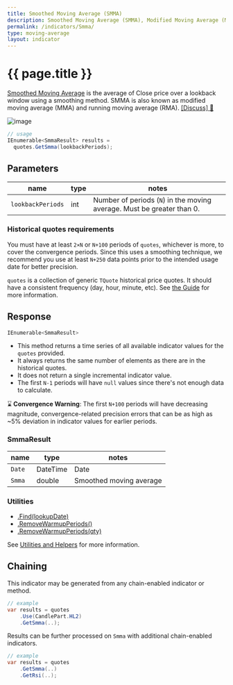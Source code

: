 ```yaml
---
title: Smoothed Moving Average (SMMA)
description: Smoothed Moving Average (SMMA), Modified Moving Average (MMA), Running Moving Average (RMA)
permalink: /indicators/Smma/
type: moving-average
layout: indicator
---
```


# {{ page.title }}

[Smoothed Moving Average](https://en.wikipedia.org/wiki/Moving_average#Modified_moving_average) is the average of Close price over a lookback window using a smoothing method.  SMMA is also known as modified moving average (MMA) and running moving average (RMA).
[[Discuss] :speech_balloon:]({{site.github.repository_url}}/discussions/375 "Community discussion about this indicator")

![image]({{site.baseurl}}/assets/charts/Smma.png)

```csharp
// usage
IEnumerable<SmmaResult> results =
  quotes.GetSmma(lookbackPeriods);
```

## Parameters

| name | type | notes
| -- |-- |--
| `lookbackPeriods` | int | Number of periods (`N`) in the moving average.  Must be greater than 0.

### Historical quotes requirements

You must have at least `2×N` or `N+100` periods of `quotes`, whichever is more, to cover the convergence periods.  Since this uses a smoothing technique, we recommend you use at least `N+250` data points prior to the intended usage date for better precision.

`quotes` is a collection of generic `TQuote` historical price quotes.  It should have a consistent frequency (day, hour, minute, etc).  See [the Guide]({{site.baseurl}}/guide/#historical-quotes) for more information.

## Response

```csharp
IEnumerable<SmmaResult>
```

- This method returns a time series of all available indicator values for the `quotes` provided.
- It always returns the same number of elements as there are in the historical quotes.
- It does not return a single incremental indicator value.
- The first `N-1` periods will have `null` values since there's not enough data to calculate.

:hourglass: **Convergence Warning**: The first `N+100` periods will have decreasing magnitude, convergence-related precision errors that can be as high as ~5% deviation in indicator values for earlier periods.

### SmmaResult

| name | type | notes
| -- |-- |--
| `Date` | DateTime | Date
| `Smma` | double | Smoothed moving average

### Utilities

- [.Find(lookupDate)]({{site.baseurl}}/utilities#find-indicator-result-by-date)
- [.RemoveWarmupPeriods()]({{site.baseurl}}/utilities#remove-warmup-periods)
- [.RemoveWarmupPeriods(qty)]({{site.baseurl}}/utilities#remove-warmup-periods)

See [Utilities and Helpers]({{site.baseurl}}/utilities#utilities-for-indicator-results) for more information.

## Chaining

This indicator may be generated from any chain-enabled indicator or method.

```csharp
// example
var results = quotes
    .Use(CandlePart.HL2)
    .GetSmma(..);
```

Results can be further processed on `Smma` with additional chain-enabled indicators.

```csharp
// example
var results = quotes
    .GetSmma(..)
    .GetRsi(..);
```
